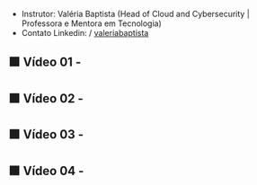 - Instrutor: Valéria Baptista (Head of Cloud and Cybersecurity | Professora e Mentora em Tecnologia)
- Contato Linkedin: / [valeriabaptista](https://www.linkedin.com/in/valeriabaptista/) 

## 🟩 Vídeo 01 - 



## 🟩 Vídeo 02 - 



## 🟩 Vídeo 03 - 



## 🟩 Vídeo 04 - 

